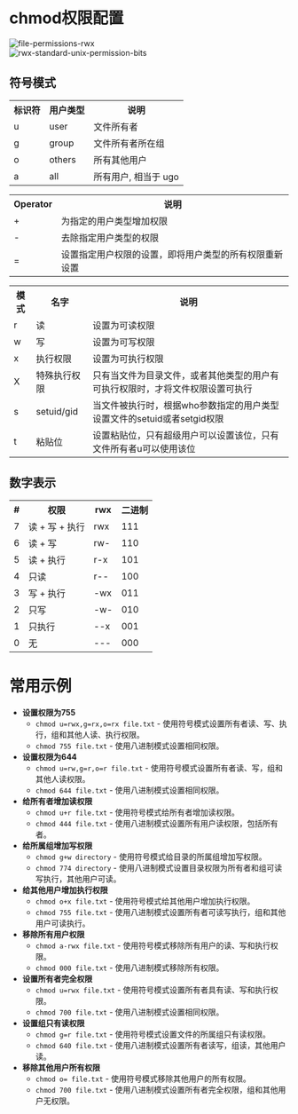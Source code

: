 # chmod权限配置

![file-permissions-rwx](https://github.com/user-attachments/assets/d37ff0df-afe3-4369-b2fa-7d7c5dc6fc77)  
![rwx-standard-unix-permission-bits](https://github.com/user-attachments/assets/e88795b4-c720-4938-b794-0deba810df4d)  

## 符号模式
<table>
  <tr>
    <th>标识符</th>
    <th>用户类型</th>
    <th>说明</th>
  </tr>
  <tr>
    <td>u</td>
    <td>user</td>
    <td>文件所有者</td>
  </tr>
  <tr>
    <td>g</td>
    <td>group</td>
    <td>文件所有者所在组</td>
  </tr>
  <tr>
    <td>o</td>
    <td>others</td>
    <td>所有其他用户</td>
  </tr>
  <tr>
    <td>a</td>
    <td>all</td>
    <td>所有用户, 相当于 ugo</td>
  </tr>
</table>


<table>
  <tr>
    <th>Operator</th>
    <th>说明</th>
  </tr>
  <tr>
    <td>+</td>
    <td>为指定的用户类型增加权限</td>
  </tr>
  <tr>
    <td>-</td>
    <td>去除指定用户类型的权限</td>
  </tr>
  <tr>
    <td>=</td>
    <td>设置指定用户权限的设置，即将用户类型的所有权限重新设置</td>
  </tr>
</table>


<table>
  <tr>
    <th>模式</th>
    <th>名字</th>
    <th>说明</th>
  </tr>
  <tr>
    <td>r</td>
    <td>读</td>
    <td>设置为可读权限</td>
  </tr>
  <tr>
    <td>w</td>
    <td>写</td>
    <td>设置为可写权限</td>
  </tr>
  <tr>
    <td>x</td>
    <td>执行权限</td>
    <td>设置为可执行权限</td>
  </tr>
  <tr>
    <td>X</td>
    <td>特殊执行权限</td>
    <td>只有当文件为目录文件，或者其他类型的用户有可执行权限时，才将文件权限设置可执行</td>
  </tr>
  <tr>
    <td>s</td>
    <td>setuid/gid</td>
    <td>当文件被执行时，根据who参数指定的用户类型设置文件的setuid或者setgid权限</td>
  </tr>
  <tr>
    <td>t</td>
    <td>粘贴位</td>
    <td>设置粘贴位，只有超级用户可以设置该位，只有文件所有者u可以使用该位</td>
  </tr>
</table>


## 数字表示
<table>
  <tr>
    <th>#</th>
    <th>权限</th>
    <th>rwx</th>
    <th>二进制</th>
  </tr>
  <tr>
    <td>7</td>
    <td>读 + 写 + 执行</td>
    <td>rwx</td>
    <td>111</td>
  </tr>
  <tr>
    <td>6</td>
    <td>读 + 写</td>
    <td>rw-</td>
    <td>110</td>
  </tr>
  <tr>
    <td>5</td>
    <td>读 + 执行</td>
    <td>r-x</td>
    <td>101</td>
  </tr>
  <tr>
    <td>4</td>
    <td>只读</td>
    <td>r--</td>
    <td>100</td>
  </tr>
  <tr>
    <td>3</td>
    <td>写 + 执行</td>
    <td>-wx</td>
    <td>011</td>
  </tr>
  <tr>
    <td>2</td>
    <td>只写</td>
    <td>-w-</td>
    <td>010</td>
  </tr>
  <tr>
    <td>1</td>
    <td>只执行</td>
    <td>--x</td>
    <td>001</td>
  </tr>
  <tr>
    <td>0</td>
    <td>无</td>
    <td>---</td>
    <td>000</td>
  </tr>
</table>


# 常用示例
<ul>
  <!-- 设置所有者可读写执行，组和其他用户可读执行 -->
  <li><strong>设置权限为755</strong>
    <ul>
      <li><code>chmod u=rwx,g=rx,o=rx file.txt</code> - 使用符号模式设置所有者读、写、执行，组和其他人读、执行权限。</li>
      <li><code>chmod 755 file.txt</code> - 使用八进制模式设置相同权限。</li>
    </ul>
  </li>
  
  <!-- 设置所有者可读写，组和其他用户可读 -->
  <li><strong>设置权限为644</strong>
    <ul>
      <li><code>chmod u=rw,g=r,o=r file.txt</code> - 使用符号模式设置所有者读、写，组和其他人读权限。</li>
      <li><code>chmod 644 file.txt</code> - 使用八进制模式设置相同权限。</li>
    </ul>
  </li>
  
  <!-- 给文件所有者增加读权限 -->
  <li><strong>给所有者增加读权限</strong>
    <ul>
      <li><code>chmod u+r file.txt</code> - 使用符号模式给所有者增加读权限。</li>
      <li><code>chmod 444 file.txt</code> - 使用八进制模式设置所有用户读权限，包括所有者。</li>
    </ul>
  </li>
  
  <!-- 给目录的所属组增加写权限 -->
  <li><strong>给所属组增加写权限</strong>
    <ul>
      <li><code>chmod g+w directory</code> - 使用符号模式给目录的所属组增加写权限。</li>
      <li><code>chmod 774 directory</code> - 使用八进制模式设置目录权限为所有者和组可读写执行，其他用户可读。</li>
    </ul>
  </li>
  
  <!-- 给其他用户增加对文件的执行权限 -->
  <li><strong>给其他用户增加执行权限</strong>
    <ul>
      <li><code>chmod o+x file.txt</code> - 使用符号模式给其他用户增加执行权限。</li>
      <li><code>chmod 755 file.txt</code> - 使用八进制模式设置所有者可读写执行，组和其他用户可读执行。</li>
    </ul>
  </li>
  
  <!-- 移除所有用户对文件的读、写和执行权限 -->
  <li><strong>移除所有用户权限</strong>
    <ul>
      <li><code>chmod a-rwx file.txt</code> - 使用符号模式移除所有用户的读、写和执行权限。</li>
      <li><code>chmod 000 file.txt</code> - 使用八进制模式移除所有权限。</li>
    </ul>
  </li>
  
  <!-- 设置文件所有者具有读、写和执行权限 -->
  <li><strong>设置所有者完全权限</strong>
    <ul>
      <li><code>chmod u=rwx file.txt</code> - 使用符号模式设置所有者具有读、写和执行权限。</li>
      <li><code>chmod 700 file.txt</code> - 使用八进制模式设置相同权限。</li>
    </ul>
  </li>
  
  <!-- 设置文件的所属组只有读权限 -->
  <li><strong>设置组只有读权限</strong>
    <ul>
      <li><code>chmod g=r file.txt</code> - 使用符号模式设置文件的所属组只有读权限。</li>
      <li><code>chmod 640 file.txt</code> - 使用八进制模式设置所有者读写，组读，其他用户读。</li>
    </ul>
  </li>
  
  <!-- 移除其他用户对文件的所有权限 -->
  <li><strong>移除其他用户所有权限</strong>
    <ul>
      <li><code>chmod o= file.txt</code> - 使用符号模式移除其他用户的所有权限。</li>
      <li><code>chmod 700 file.txt</code> - 使用八进制模式设置所有者完全权限，组和其他用户无权限。</li>
    </ul>
  </li>
</ul>
